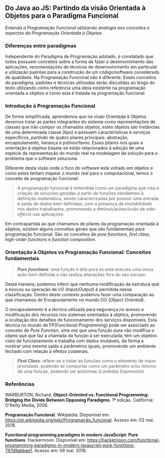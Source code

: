 
##  Do Java ao JS: Partindo da visão Orientada à Objetos para o Paradigma Funcional

*Entenda a Programação Funcional utilizando analogia aos conceitos e aspectos da Programação Orientada à Objetos*

### Diferenças entre paradigmas

Independente do Paradigma de Programação adotado, é constatado que todos possuem conceitos sobre a forma de fazer o desenvolvimento das aplicações, recomendações de técnicas de desenvolvimento em particular e utilização padrões para a construção de um código/software considerado de qualidade. Na Programação Funcional não é diferente. 
Esses conceitos do paradigma, padrões e técnicas utilizadas serão discutidas ao longo do texto utilizando como referência uma ideia existente na programação orientada a objetos e como esta é tratada na programação funcional. 

### Introdução à Programação Funcional

De forma simplificada, aprendemos que na visão Orientada à Objetos devemos tratar as partes integrantes do sistema como representações de classes que irão compor os chamados objetos, estes objetos são instâncias de uma determinada classe (tipo) e possuem características e serviços específicos, partindo de quatro pilares principais: abstração, encapsulamento, herança e polimorfismo.
Esses pilares nos quais a orientação à objetos baseia-se estão relacionados à adoção de uma espécie de representação do mundo real na modelagem da solução para o problema que o software soluciona. 

Diferente desta visão onde o foco do software está voltado em objetos e como estes tentam mapear o mundo real para o computacional, temos o conceito de programação funcional: 

>   A programação funcional é entendida como um paradigma que visa a criação de soluções geradas à partir de funções obedientes à definição matemática, sendo caracterizadas por possuir uma entrada e saída de dados bem definidas, com a presença da imutabilidade nos dados trabalhados, promovendo a diminuição/exclusão de *side-effects* nas aplicações.

Em contrapartida ao que chamamos de pilares da programação orientada à objetos, existem alguns conceitos gerais que são fundamentais para programação funcional. São os conceitos de *pure functions*, *first class*, *high-order functions* e *function composition*.

### Orientação à Objetos vs Programação Funcional: Conceitos fundamentais  

> ***Pure functions***: uma função é dita pura se esta executa uma única ação bem definida e não realiza alterações fora do seu escopo. 

Desta maneira, podemos inferir que nenhuma modificação da estrutura que a evocou ou operação de I/O (*Input/Output*) é permitida nessa classificação. Dentro deste contexto podemos fazer uma comparação ao que chamamos de Encapsulamento no mundo OO (*Object Oriented*). 

O encapsulamento é a técnica utilizada para segurança no acesso e modificação dos recursos nos sistemas orientados à objetos, promovendo a ocultação dos detalhes de funcionamento dos serviços disponíveis. Esta técnica no mundo de FP(*Functional Programming*) pode ser associado ao conceito de *Pure Function*, uma vez que uma função pura não modifica o objeto que que faz a chamada da função à ser executada, têm um objetivo claro de funcionamento e trabalha com dados imutáveis, de forma a mostrar uma mesma saída a parâmetros iguais, promovendo um ambiente fechado com relação à efeitos colaterais. 

> ***First Class***: refere-se a tratar as funções como o elemento de maior prioridade, podendo se comportar como um parâmetro e/ou retorno de uma função, podendo ser anônimas (*Lambdas Expression*).

### Referências

WARBURTON, Richard. **Object-Oriented vs. Functional Programming: Bridging the Divide Between Opposing Paradigms**. 1ª edição. Califórnia: O’Reilly Media, 2006.

**Programação Funcional**. Wikipédia. Disponível em: <https://pt.wikipedia.org/wiki/Programação_funcional>. Acesso em: 02 mai. 2018.

**Functional programming paradigms in modern JavaScript: Pure functions**. Hackermoon. Disponível em: <https://hackernoon.com/functional-programming-paradigms-in-modern-javascript-pure-functions-797d9abbee1>. Acesso em: 09 mai. 2018.

